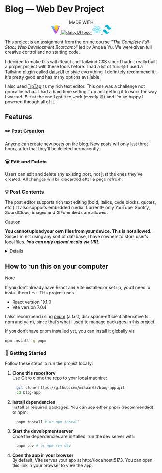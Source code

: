 # Blog — Web Dev Project

<p align="center" style="margin: 0.3rem 0;">
  MADE WITH 
  <br />
  <a href="https://vite.dev">
    <picture>
      <img src="public/vite.svg" alt="vite logo" width="30" height="30"/>
    </picture>
  </a> 
  <a href="https://daisyui.com">
    <picture>
      <img src="https://img.daisyui.com/images/daisyui/mark-static.svg" alt="daisyUI logo" width="30" height="30"/>
    </picture>
  </a> 
  <a href="https://react.dev/">
    <picture>
      <img src="public/react-2.svg" alt="daisyUI logo" width="30" height="30"/>
    </picture>
  </a> 
  <a href="https://tailwindcss.com/">
    <picture>
      <img src="public/tailwind-css-2.svg" alt="daisyUI logo" width="30" height="30"/>
    </picture>
  </a> 
</p>

This project is an assignment from the online course _"The Complete Full-Stack Web Development Bootcamp"_ led by Angela Yu. We were given full creative control and no starting code.

I decided to make this with React and Tailwind CSS since I hadn't really built a proper project with these tools before. I had a lot of fun. 😅 I used a Tailwind plugin called [daisyUI](https://daisyui.com/) to style everything. I definitely recommend it; it's pretty good and has many options available.

I also used [TipTap](https://tiptap.dev/docs) as my rich text editor. This one was a challenge not gonna lie haha~ I had a hard time setting it up and getting it to work the way I wanted. But at the end I got it to work (mostly 😅) and I'm so happy I powered through all of it.

## Features

### ✏️ **Post Creation**

Anyone can create new posts on the blog. New posts will only last three hours; after that they'll be deleted permanently.

### 🗑️ **Edit and Delete**

Users can edit and delete any existing post, not just the ones they've created. All changes will be discarded after a page refresh.

### 💡 **Post Contents**

The post editor supports rich text editing (bold, italics, code blocks, quotes, etc.). It also supports embedded media. Currently only YouTube, Spotify, SoundCloud, images and GIFs embeds are allowed.

> [!Caution]
> **You cannot upload your own files from your device. This is not allowed.**
> Since I'm not using any sort of database, I have nowhere to store user's local files.
> **_You can only upload media via URL_**

<details>
<sumary><h2>Screenshots</h2></sumary>

![screenshot 1](public/Captura%20de%20pantalla%202025-07-30%20161340.png)
![screenshot 2](public/Captura%20de%20pantalla%202025-07-30%20161414.png)

</details>

## How to run this on your computer

> [!Note]
> If you don’t already have React and Vite installed or set up, you’ll need to install them first. This project uses:
>
> - React version 19.1.0
> - Vite version 7.0.4
>
> I also recommend using [pnpm](https://pnpm.io/) (a fast, disk space–efficient alternative to npm and yarn), since that’s what I used to manage packages in this project.
>
> If you don’t have pnpm installed yet, you can install it globally via:
>
> ```bash
> npm install -g pnpm
> ```

### 🚀 Getting Started

Follow these steps to run the project locally:

1. **Clone this repository**  
   Use Git to clone the repo to your local machine:

   ```bash
     git clone https://github.com/milaar65/blog-app.git
     cd blog-app
   ```

2. **Install dependencies**  
   Install all required packages. You can use either pnpm (recommended) or npm:
   ```bash
     pnpm install # or npm install
   ```
3. **Start the development server**  
   Once the dependencies are installed, run the dev server with:
   ```bash
     pnpm dev # or npm run dev
   ```
4. **Open the app in your browser**  
   By default, Vite serves your app at http://localhost:5173. You can open this link in your browser to view the app.
